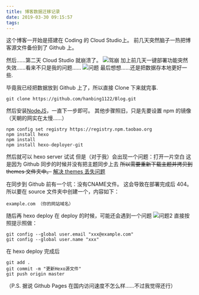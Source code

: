 ```yaml
---
title: 博客数据迁移记录
date: 2019-03-30 09:15:57
tags:
---
```


这个博客一开始是搭建在 Coding 的 Cloud Studio上。
前几天突然脑子一热把博客源文件备份到了 Github 上。

然后……第二天 Cloud Studio 就崩溃了。
![驾崩](https://dn-coding-net-tweet.codehub.cn/photo/2019/dc08cc20-8277-4fd3-bf34-aa14a629ada3.png)
加上前几天一键部署功能突然失效……看来不只是我的问题……
![问题](https://ww1.sinaimg.cn/large/007i4MEmly1g1kk6k7o3kj31070jx40r.jpg)
最后想想……还是把数据存本地更好一些.

毕竟我已经把数据放到 Github 上了，所以直接 Clone 下来就完事.
```
git clone https://github.com/hanbing1122/Blog.git
```
然后安装[NodeJS](https://nodejs.org/zh-cn/download/)，一直下一步即可。
其他步骤照旧，只是先要设置 npm 的镜像（天朝的网实在太慢……）
```
npm config set registry https://registry.npm.taobao.org
npm install hexo
npm install
npm install hexo-deployer-git
```
然后就可以 hexo server 试试
但是（对于我）会出现一个问题：打开一片空白
这是因为 Github 同步的时候并没有把主题同步上去
~~所以需要重新下载主题并拷贝到 themes 文件夹中。~~
[解决 themes 丢失问题](http://w4lle.com/2016/06/06/Hexo-themes/index.html)

在同步到 Github 前有一个坑：没有CNAME文件。
这会导致在部署完成后 404。
所以要在 source 文件夹中创建一个，内容如下：
```
example.com （你的网站域名）
```

随后再 hexo deploy
在 deploy 的时候，可能还会遇到一个问题
![问题2](https://ww1.sinaimg.cn/large/007i4MEmly1g1kkmc2liuj30kn0chq3j.jpg)
直接按照提示照做：
```
git config --global user.email "xxx@example.com"
git config --global user.name "xxx"
```

在 hexo deploy 完成后
```
git add .
git commit -m "更新Hexo源文件"
git push origin master
```
（P.S. 据说 Github Pages 在国内访问速度不怎么样……不过我觉得还行）